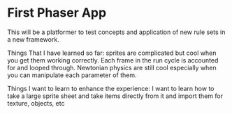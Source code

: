 # First Phaser App

This will be a platformer to test concepts and application of new rule sets in a new framework.

Things That I have learned so far:
sprites are complicated but cool when you get them working correctly. Each frame in the run cycle is accounted for and looped through. Newtonian physics are still cool especially when you can manipulate each parameter of them.

Things I want to learn to enhance the experience:
I want to learn how to take a large sprite sheet and take items directly from it and import them for texture, objects, etc
